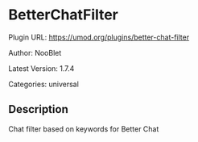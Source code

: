 # BetterChatFilter

Plugin URL: https://umod.org/plugins/better-chat-filter

Author: NooBlet

Latest Version: 1.7.4

Categories: universal

## Description

Chat filter based on keywords for Better Chat
